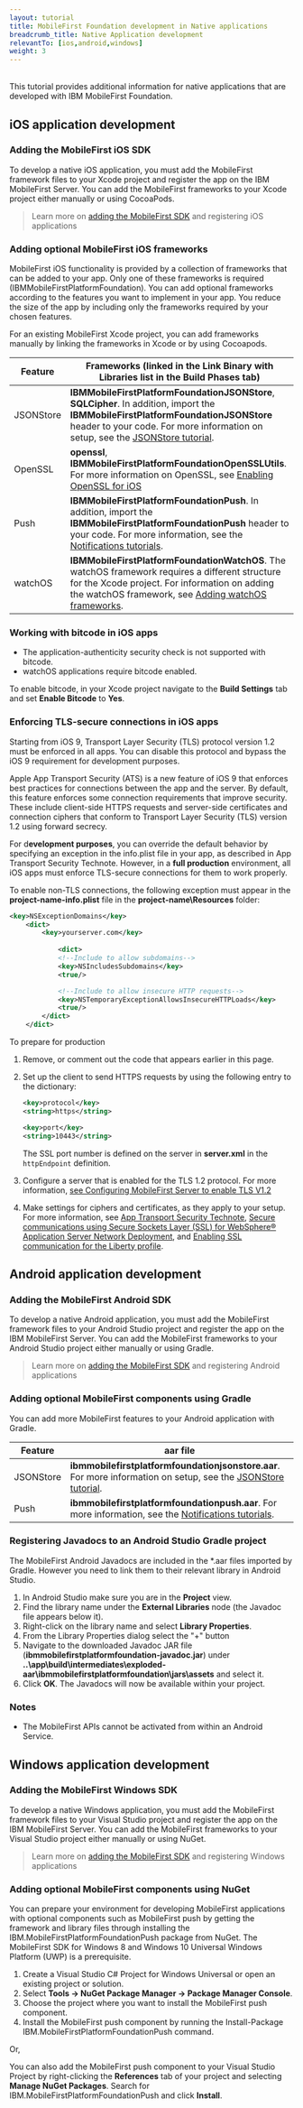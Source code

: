 ```yaml
---
layout: tutorial
title: MobileFirst Foundation development in Native applications
breadcrumb_title: Native Application development
relevantTo: [ios,android,windows]
weight: 3
---
```

<br/>
This tutorial provides additional information for native applications that are developed with IBM MobileFirst Foundation.

## iOS application development

### Adding the MobileFirst iOS SDK
To develop a native iOS application, you must add the MobileFirst framework files to your Xcode project and register the app on the IBM MobileFirst  Server. You can add the MobileFirst frameworks to your Xcode project either manually or using CocoaPods.

> Learn more on [adding the MobileFirst SDK](../../adding-the-mfpf-sdk/ios) and registering iOS applications

### Adding optional MobileFirst iOS frameworks
MobileFirst iOS functionality is provided by a collection of frameworks that can be added to your app. Only one of these frameworks is required (IBMMobileFirstPlatformFoundation). You can add optional frameworks according to the features you want to implement in your app. You reduce the size of the app by including only the frameworks required by your chosen features.

For an existing MobileFirst Xcode project, you can add frameworks manually by linking the frameworks in Xcode or by using Cocoapods.

| Feature                                            | Frameworks (linked in the Link Binary with Libraries list in the Build Phases tab) | 
|----------------------------------------------------|------------------------------------------------------------------------------------|
| JSONStore                                          | **IBMMobileFirstPlatformFoundationJSONStore**, **SQLCipher**. In addition, import the **IBMMobileFirstPlatformFoundationJSONStore** header to your code. For more information on setup, see the [JSONStore tutorial](../jsonstore/ios). |
| OpenSSL                                            | **openssl**, **IBMMobileFirstPlatformFoundationOpenSSLUtils**. For more information on OpenSSL, see [Enabling OpenSSL for iOS](enabling-openssl-in-ios) |
| Push                                               | **IBMMobileFirstPlatformFoundationPush**. In addition, import the **IBMMobileFirstPlatformFoundationPush** header to your code. For more information, see the [Notifications tutorials](../../notifications). |
| watchOS                                            | **IBMMobileFirstPlatformFoundationWatchOS**. The watchOS framework requires a different structure for the Xcode project. For information on adding the watchOS framework, see [Adding watchOS frameworks](watchos). |

### Working with bitcode in iOS apps

* The application-authenticity security check is not supported with bitcode.
* watchOS applications require bitcode enabled.

To enable bitcode, in your Xcode project navigate to the **Build Settings** tab and set **Enable Bitcode** to **Yes**.

### Enforcing TLS-secure connections in iOS apps
Starting from iOS 9, Transport Layer Security (TLS) protocol version 1.2 must be enforced in all apps. You can disable this protocol and bypass the iOS 9 requirement for development purposes.

Apple App Transport Security (ATS) is a new feature of iOS 9 that enforces best practices for connections between the app and the server. By default, this feature enforces some connection requirements that improve security. These include client-side HTTPS requests and server-side certificates and connection ciphers that conform to Transport Layer Security (TLS) version 1.2 using forward secrecy.

For d**evelopment purposes**, you can override the default behavior by specifying an exception in the info.plist file in your app, as described in App Transport Security Technote. However, in a **full production** environment, all iOS apps must enforce TLS-secure connections for them to work properly.

To enable non-TLS connections, the following exception must appear in the **project-name-info.plist** file in the **project-name\Resources** folder:

```xml
<key>NSExceptionDomains</key>
    <dict>
        <key>yourserver.com</key>
    
            <dict>
            <!--Include to allow subdomains-->
            <key>NSIncludesSubdomains</key>
            <true/>

            <!--Include to allow insecure HTTP requests-->
            <key>NSTemporaryExceptionAllowsInsecureHTTPLoads</key>
            <true/>
        </dict>
    </dict>
```

To prepare for production

1. Remove, or comment out the code that appears earlier in this page.  
2. Set up the client to send HTTPS requests by using the following entry to the dictionary:  

    ```xml
    <key>protocol</key>
    <string>https</string>

    <key>port</key>
    <string>10443</string>
    ```
    The SSL port number is defined on the server in **server.xml** in the `httpEndpoint` definition.
    
3. Configure a server that is enabled for the TLS 1.2 protocol. For more information, [see Configuring MobileFirst Server to enable TLS V1.2](http://www-01.ibm.com/support/docview.wss?uid=swg21965659)
4. Make settings for ciphers and certificates, as they apply to your setup. For more information, see [App Transport Security Technote](https://developer.apple.com/library/prerelease/ios/technotes/App-Transport-Security-Technote/), [Secure communications using Secure Sockets Layer (SSL) for WebSphere® Application Server Network Deployment](http://www-01.ibm.com/support/knowledgecenter/SSAW57_8.5.5/com.ibm.websphere.nd.doc/ae/csec_sslsecurecom.html?cp=SSAW57_8.5.5%2F1-8-2-33-4-0&lang=en), and [Enabling SSL communication for the Liberty profile](http://www-01.ibm.com/support/knowledgecenter/SSAW57_8.5.5/com.ibm.websphere.wlp.nd.doc/ae/twlp_sec_ssl.html?cp=SSAW57_8.5.5%2F1-3-11-0-4-1-0).

## Android application development

### Adding the MobileFirst Android SDK
To develop a native Android application, you must add the MobileFirst framework files to your Android Studio project and register the app on the IBM MobileFirst Server. You can add the MobileFirst frameworks to your Android Studio project either manually or using Gradle.

> Learn more on [adding the MobileFirst SDK](../../adding-the-mfpf-sdk/android) and registering Android applications

### Adding optional MobileFirst components using Gradle
You can add more MobileFirst features to your Android application with Gradle.

| Feature                                            | aar file | 
|----------------------------------------------------|------------------------------------------------------------------------------------|
| JSONStore                                          | **ibmmobilefirstplatformfoundationjsonstore.aar**.  For more information on setup, see the [JSONStore tutorial](../jsonstore/android). |
| Push                                               | **ibmmobilefirstplatformfoundationpush.aar**. For more information, see the [Notifications tutorials](../../notifications). |

### Registering Javadocs to an Android Studio Gradle project
The MobileFirst Android Javadocs are included in the *.aar files imported by Gradle. However you need to link them to their relevant library in Android Studio.

1. In Android Studio make sure you are in the **Project** view.
2. Find the library name under the **External Libraries** node (the Javadoc file appears below it).
3. Right-click on the library name and select **Library Properties**.
4. From the Library Properties dialog select the "+" button
5. Navigate to the downloaded Javadoc JAR file (**ibmmobilefirstplatformfoundation-javadoc.jar**) under **..\app\build\intermediates\exploded-aar\ibmmobilefirstplatformfoundation\jars\assets** and select it.
6. Click **OK**. The Javadocs will now be available within your project.

### Notes

* The MobileFirst APIs cannot be activated from within an Android Service.

## Windows application development

### Adding the MobileFirst Windows SDK
To develop a native Windows application, you must add the MobileFirst framework files to your Visual Studio project and register the app on the IBM MobileFirst Server. You can add the MobileFirst frameworks to your Visual Studio project either manually or using NuGet.

> Learn more on [adding the MobileFirst SDK](../../adding-the-mfpf-sdk/windows-8-10) and registering Windows applications

### Adding optional MobileFirst components using NuGet
You can prepare your environment for developing MobileFirst applications with optional components such as MobileFirst push by getting the framework and library files through installing the IBM.MobileFirstPlatformFoundationPush package from NuGet. The MobileFirst SDK for Windows 8 and Windows 10 Universal Windows Platform (UWP) is a prerequisite.

1. Create a Visual Studio C# Project for Windows Universal or open an existing project or solution.
2. Select **Tools → NuGet Package Manager → Package Manager Console**.
3. Choose the project where you want to install the MobileFirst push component.
4. Install the MobileFirst push component by running the Install-Package IBM.MobileFirstPlatformFoundationPush command.

Or,

You can also add the MobileFirst push component to your Visual Studio Project by right-clicking the **References** tab of your project and selecting **Manage NuGet Packages**. Search for IBM.MobileFirstPlatformFoundationPush and click **Install**.





